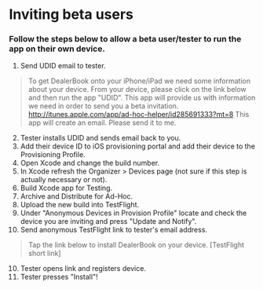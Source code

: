 # Inviting beta users
### Follow the steps below to allow a beta user/tester to run the app on their own device.

1. Send UDID email to tester.
  
  > To get DealerBook onto your iPhone/iPad we need some information about your device.
  From your device, please click on the link below and then run the app "UDID". This app will provide us with information we need in order to send you a beta invitation.
  http://itunes.apple.com/app/ad-hoc-helper/id285691333?mt=8
  This app will create an email. Please send it to me.
  
2. Tester installs UDID and sends email back to you.
3. Add their device ID to iOS provisioning portal and add their device to the Provisioning Profile.
4. Open Xcode and change the build number.
5. In Xcode refresh the Organizer > Devices page (not sure if this step is actually necessary or not).
6. Build Xcode app for Testing.
7. Archive and Distribute for Ad-Hoc.
8. Upload the new build into TestFlight.
9. Under "Anonymous Devices in Provision Profile" locate and check the device you are inviting and press "Update and Notify".
9. Send anonymous TestFlight link to tester's email address.

  > Tap the link below to install DealerBook on your device.
  [TestFlight short link]
  
10. Tester opens link and registers device.
11. Tester presses "Install"!